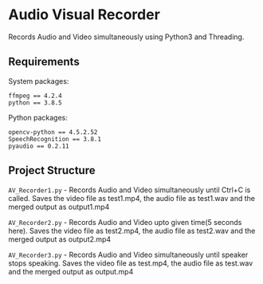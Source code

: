 # Audio Visual Recorder

Records Audio and Video simultaneously using Python3 and Threading.

## Requirements

System packages:

	ffmpeg == 4.2.4
	python == 3.8.5
	
Python packages:

	opencv-python == 4.5.2.52
	SpeechRecognition == 3.8.1
	pyaudio == 0.2.11
	
## Project Structure

`AV_Recorder1.py` - Records Audio and Video simultaneously until Ctrl+C is called. Saves the video file as test1.mp4, the audio file as test1.wav and the merged output as output1.mp4

`AV_Recorder2.py` - Records Audio and Video upto given time(5 seconds here). Saves the video file as test2.mp4, the audio file as test2.wav and the merged output as output2.mp4

`AV_Recorder3.py` - Records Audio and Video simultaneously until speaker stops speaking. Saves the video file as test.mp4, the audio file as test.wav and the merged output as output.mp4
